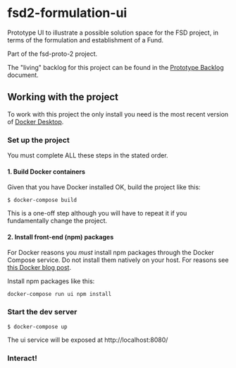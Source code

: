 # fsd2-formulation-ui

Prototype UI to illustrate a possible solution space for the FSD project, in terms of the
formulation and establishment of a Fund.

Part of the fsd-proto-2 project.

The "living" backlog for this project can be found in the
[Prototype Backlog](docs/prototype-backlog.md) document.

## Working with the project

To work with this project the only install you need is the most recent
version of [Docker Desktop](https://www.docker.com/products/docker-desktop).

### Set up the project

You must complete ALL these steps in the stated order.

#### 1. Build Docker containers

Given that you have Docker installed OK, build the project like this:
```shell script
$ docker-compose build
```

This is a one-off step although you will have to repeat it if you fundamentally
change the project.

#### 2. Install front-end (npm) packages

For Docker reasons you _must_ install npm packages through the Docker Compose service. Do not install them
natively on your host. For reasons see [this Docker blog post](https://www.docker.com/blog/keep-nodejs-rockin-in-docker/).

Install npm packages like this:
```shell script
docker-compose run ui npm install
```

### Start the dev server

```shell script
$ docker-compose up
```

The ui service will be exposed at http://localhost:8080/

### Interact!

